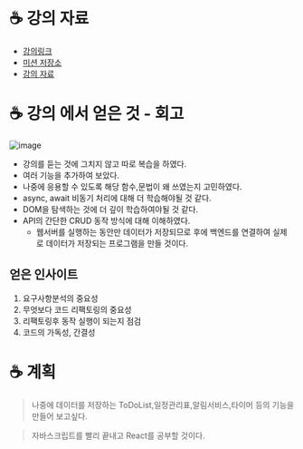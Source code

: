 # ☕️ 강의 자료

- [강의링크](https://www.udemy.com/course/vanilla-js-lv1/)
- [미션 저장소](https://github.com/blackcoffee-study/moonbucks-menu)
- [강의 자료](https://blog.makerjun.com/blackcoffee/moonbucks-guidebook)

# ☕️ 강의 에서 얻은 것 - 회고

![image](https://user-images.githubusercontent.com/76837780/183040239-3e612aa7-95e3-43e6-8ea4-1ae76e0749e3.png)

- 강의를 듣는 것에 그치지 않고 따로 복습을 하였다.
- 여러 기능을 추가하여 보았다.
- 나중에 응용할 수 있도록 해당 함수,문법이 왜 쓰였는지 고민하였다.
- async, await 비동기 처리에 대해 더 학습해야될 것 같다.
- DOM을 탐색하는 것에 더 깊이 학습하여야될 것 같다.
- API의 간단한 CRUD 동작 방식에 대해 이해하였다.
  - 웹서버를 실행하는 동안만 데이터가 저장되므로 후에 백엔드를 연결하여 실제로 데이터가 저장되는 프로그램을 만들 것이다.
## 얻은 인사이트

1. 요구사항분석의 중요성
2. 무엇보다 코드 리팩토링의 중요성
3. 리팩토링후 동작 실행이 되는지 점검
4. 코드의 가독성, 간결성 

# ☕️ 계획

> 나중에 데이터를 저장하는 ToDoList,일정관리표,알림서비스,타이머 등의 기능을 만들어 보고싶다.

> 자바스크립트를 빨리 끝내고 React를 공부할 것이다.
